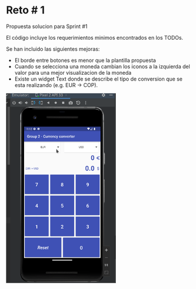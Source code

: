 # Reto # 1

Propuesta solucion para Sprint #1

El código incluye los requerimientos minimos encontrados en los TODOs.

Se han incluido las siguientes mejoras:
<br>
<ul>
    <li>El borde entre botones es menor que la plantilla propuesta</li>
    <li>Cuando se selecciona una moneda cambian los iconos a la izquierda del valor para una mejor visualizacion de la moneda</li>
    <li>Existe un widget Text donde se describe el tipo de conversion que se esta realizando (e.g. EUR -> COP).</li>
</ul>

<img src="https://github.com/aaurzola/MinTic-C4-Proyecto/blob/main/Sprint1_demo_G2.gif" width="300" />

